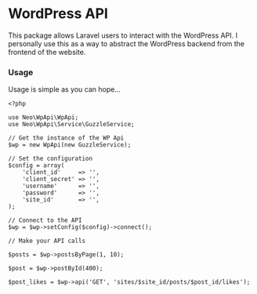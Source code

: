 # WordPress API

This package allows Laravel users to interact with the WordPress API. I personally use this as a way to abstract the WordPress backend from the frontend of the website.

### Usage

Usage is simple as you can hope...

	<?php

	use Neo\WpApi\WpApi;
	use Neo\WpApi\Service\GuzzleService;

	// Get the instance of the WP Api
    $wp = new WpApi(new GuzzleService);

    // Set the configuration
    $config = array(
    	'client_id' 	=> '',
    	'client_secret' => '',
    	'username' 		=> '',
    	'password' 		=> '',
    	'site_id'		=> '',
    );

    // Connect to the API
    $wp = $wp->setConfig($config)->connect();

    // Make your API calls

    $posts = $wp->postsByPage(1, 10);

    $post = $wp->postById(400);

    $post_likes = $wp->api('GET', 'sites/$site_id/posts/$post_id/likes');